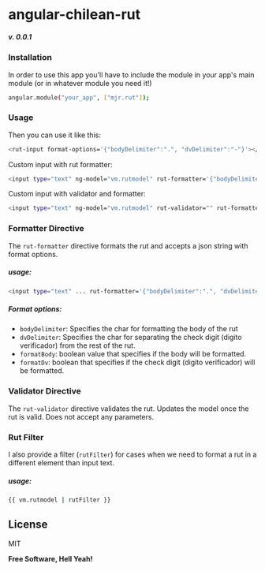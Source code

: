 # angular-chilean-rut

##### v. 0.0.1

### Installation
In order to use this app you'll have to include the module in your app's main module (or in whatever module you need it!) 
```sh
angular.module("your_app", ["mjr.rut"]);
```

### Usage

Then you can use it like this:

```sh
<rut-input format-options='{"bodyDelimiter":".", "dvDelimiter":"-"}'></rut-input>
```

Custom input with rut formatter:
```sh
<input type="text" ng-model="vm.rutmodel" rut-formatter='{"bodyDelimiter":".", "dvDelimiter":"-"}'>
```

Custom input with validator and formatter:
```sh
<input type="text" ng-model="vm.rutmodel" rut-validator="" rut-formatter='{"bodyDelimiter":".", "dvDelimiter":"-"}' class="form-control">
```

### Formatter Directive
The `rut-formatter` directive formats the rut and accepts a json string with format options. 

##### usage:
```sh
<input type="text" ... rut-formatter='{"bodyDelimiter":".", "dvDelimiter":"-"}'>
```

##### Format options:

  - `bodyDelimiter`: Specifies the char for formatting the body of the rut
  - `dvDelimiter`: Specifies the char for separating the check digit (digito verificador) from the rest of the rut.
  - `formatBody`: boolean value that specifies if the body will be formatted.
  - `formatDv`: boolean that specifies if the check digit (digito verificador) will be formatted.

### Validator Directive

The `rut-validator` directive validates the rut. Updates the model once the rut is valid. Does not accept any parameters.

### Rut Filter

I also provide a filter (`rutFilter`) for cases when we need to format a rut in a different element than input text.

##### usage:

```sh
{{ vm.rutmodel | rutFilter }}
```





License
----

MIT


**Free Software, Hell Yeah!**



